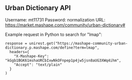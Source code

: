 ## Urban Dictionary API

Username: mt11731
Password: normalization
URL: https://market.mashape.com/community/urban-dictionary#

Example request in Python to search for "lmap":
```
response = unirest.get("https://mashape-community-urban-dictionary.p.mashape.com/define?term=lmap",
  headers={
    "X-Mashape-Key": "kGgb1BGK61mshaURCbIxwNkOFnpep1p4jw5jsn8aUG3XWq4ihm",
    "Accept": "text/plain"
  }
)
```
